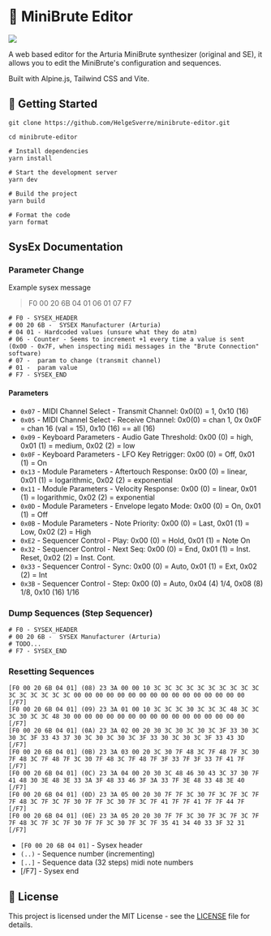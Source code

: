 # 🎹 MiniBrute Editor

<a href="https://minibrute-editor.vercel.app"><img src="https://img.shields.io/badge/Try%20it-Live-%23FADE6A.svg?style=for-the-badge"></a>

A web based editor for the Arturia MiniBrute synthesizer (original and SE), it allows you to edit the MiniBrute's
configuration and sequences.

Built with Alpine.js, Tailwind CSS and Vite.

## 🚀 Getting Started

```shell
git clone https://github.com/HelgeSverre/minibrute-editor.git

cd minibrute-editor

# Install dependencies
yarn install

# Start the development server
yarn dev

# Build the project
yarn build

# Format the code
yarn format
```

## SysEx Documentation

### Parameter Change

Example sysex message

> F0 00 20 6B 04 01 06 01 07 F7

```
# F0 - SYSEX_HEADER
# 00 20 6B -  SYSEX Manufacturer (Arturia)
# 04 01 - Hardcoded values (unsure what they do atm)
# 06 - Counter - Seems to increment +1 every time a value is sent (0x00 - 0x7F, when inspecting midi messages in the "Brute Connection" software)
# 07 -  param to change (transmit channel)
# 01 -  param value
# F7 - SYSEX_END
```

#### Parameters

- `0x07` - MIDI Channel Select - Transmit Channel: 0x0(0) = 1, 0x10 (16)
- `0x05` - MIDI Channel Select - Receive Channel: 0x0(0) = chan 1, 0x 0x0F = chan 16 (val = 15), 0x10 (16) == all (16)
- `0x09` - Keyboard Parameters - Audio Gate Threshold: 0x00 (0) = high, 0x01 (1) = medium, 0x02 (2) = low
- `0x0F` - Keyboard Parameters - LFO Key Retrigger: 0x00 (0) = Off, 0x01 (1) = On
- `0x13` - Module Parameters - Aftertouch Response: 0x00 (0) = linear, 0x01 (1) = logarithmic, 0x02 (2) = exponential
- `0x11` - Module Parameters - Velocity Response: 0x00 (0) = linear, 0x01 (1) = logarithmic, 0x02 (2) = exponential
- `0x0D` - Module Parameters - Envelope legato Mode: 0x00 (0) = On, 0x01 (1) = Off
- `0x0B` - Module Parameters - Note Priority: 0x00 (0) = Last, 0x01 (1) = Low, 0x02 (2) = High
- `0xE2` - Sequencer Control - Play: 0x00 (0) = Hold, 0x01 (1) = Note On
- `0x32` - Sequencer Control - Next Seq: 0x00 (0) = End, 0x01 (1) = Inst. Reset, 0x02 (2) = Inst. Cont.
- `0x33` - Sequencer Control - Sync: 0x00 (0) = Auto, 0x01 (1) = Ext, 0x02 (2) = Int
- `0x3B` - Sequencer Control - Step: 0x00 (0) = Auto, 0x04 (4) 1/4, 0x08 (8) 1/8, 0x10 (16) 1/16

### Dump Sequences (Step Sequencer)

```
# F0 - SYSEX_HEADER
# 00 20 6B -  SYSEX Manufacturer (Arturia)
# TODO... 
# F7 - SYSEX_END
```

### Resetting Sequences

```
[F0 00 20 6B 04 01] (08) 23 3A 00 00 10 3C 3C 3C 3C 3C 3C 3C 3C 3C 3C 3C 3C 3C 3C 3C 3C 00 00 00 00 00 00 00 00 00 00 00 00 00 00 00 00 [/F7]
[F0 00 20 6B 04 01] (09) 23 3A 01 00 10 3C 3C 3C 30 3C 3C 3C 48 3C 3C 3C 30 3C 3C 48 30 00 00 00 00 00 00 00 00 00 00 00 00 00 00 00 00 [/F7]
[F0 00 20 6B 04 01] (0A) 23 3A 02 00 20 30 3C 30 3C 30 3C 3F 33 30 3C 30 3C 3F 33 43 37 30 3C 30 3C 30 3C 3F 33 30 3C 30 3C 3F 33 43 3D [/F7]
[F0 00 20 6B 04 01] (0B) 23 3A 03 00 20 3C 30 7F 48 3C 7F 48 7F 3C 30 7F 48 3C 7F 48 7F 3C 30 7F 48 3C 7F 48 7F 3F 33 7F 3F 33 7F 41 7F [/F7]
[F0 00 20 6B 04 01] (0C) 23 3A 04 00 20 30 3C 48 46 30 43 3C 37 30 7F 41 48 30 3E 48 3E 33 3A 3F 48 33 46 3F 3A 33 7F 3E 48 33 48 3E 40 [/F7]
[F0 00 20 6B 04 01] (0D) 23 3A 05 00 20 30 7F 7F 3C 30 7F 3C 7F 3C 7F 7F 48 3C 7F 3C 7F 30 7F 7F 3C 30 7F 3C 7F 41 7F 7F 41 7F 7F 44 7F [/F7]
[F0 00 20 6B 04 01] (0E) 23 3A 05 20 20 30 7F 7F 3C 30 7F 3C 7F 3C 7F 7F 48 3C 7F 3C 7F 30 7F 7F 3C 30 7F 3C 7F 35 41 34 40 33 3F 32 31 [/F7]
```

- `[F0 00 20 6B 04 01]` - Sysex header
- `(..)` - Sequence number (incrementing)
- `[..]` - Sequence data (32 steps) midi note numbers
- [/F7] - Sysex end

## 📜 License

This project is licensed under the MIT License - see the [LICENSE](LICENSE.md) file for details.
